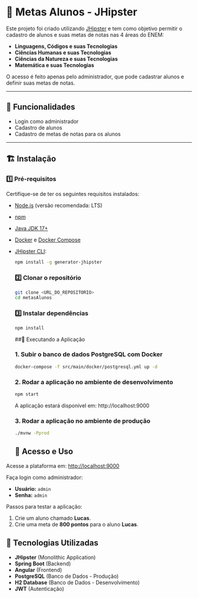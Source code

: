 # 📘 Metas Alunos - JHipster

Este projeto foi criado utilizando [JHipster](https://www.jhipster.tech/) e tem como objetivo permitir o cadastro de alunos e suas metas de notas nas 4 áreas do ENEM:

- **Linguagens, Códigos e suas Tecnologias**
- **Ciências Humanas e suas Tecnologias**
- **Ciências da Natureza e suas Tecnologias**
- **Matemática e suas Tecnologias**

O acesso é feito apenas pelo administrador, que pode cadastrar alunos e definir suas metas de notas.

---

## 🚀 Funcionalidades

- Login como administrador
- Cadastro de alunos
- Cadastro de metas de notas para os alunos

---

## 🏗️ Instalação

### 1️⃣ Pré-requisitos

Certifique-se de ter os seguintes requisitos instalados:

- [Node.js](https://nodejs.org/) (versão recomendada: LTS)
- [npm](https://www.npmjs.com/)
- [Java JDK 17+](https://adoptium.net/)
- [Docker](https://www.docker.com/) e [Docker Compose](https://docs.docker.com/compose/)
- [JHipster CLI](https://www.jhipster.tech/):

  ```sh
  npm install -g generator-jhipster
  ```
  ### 2️⃣ Clonar o repositório
  ```sh
  git clone <URL_DO_REPOSITORIO>
  cd metasAlunos
  ```
  ### 3️⃣ Instalar dependências
  ```sh
  npm install
  ```
  ##🚀 Executando a Aplicação
  ### 1. Subir o banco de dados PostgreSQL com Docker
  ```sh
  docker-compose -f src/main/docker/postgresql.yml up -d
  ```
  ### 2. Rodar a aplicação no ambiente de desenvolvimento
   ```sh
  npm start
  ```
   A aplicação estará disponível em: http://localhost:9000
  ### 3. Rodar a aplicação no ambiente de produção
  ```sh
  ./mvnw -Pprod
  ```
  ## 🔑 Acesso e Uso

Acesse a plataforma em: [http://localhost:9000](http://localhost:9000)  

Faça login como administrador:  
- **Usuário:** `admin`
- **Senha:** `admin`

Passos para testar a aplicação:
1. Crie um aluno chamado **Lucas**.
2. Crie uma meta de **800 pontos** para o aluno **Lucas**.

## 📌 Tecnologias Utilizadas

- **JHipster** (Monolithic Application)
- **Spring Boot** (Backend)
- **Angular** (Frontend)
- **PostgreSQL** (Banco de Dados - Produção)
- **H2 Database** (Banco de Dados - Desenvolvimento)
- **JWT** (Autenticação)

